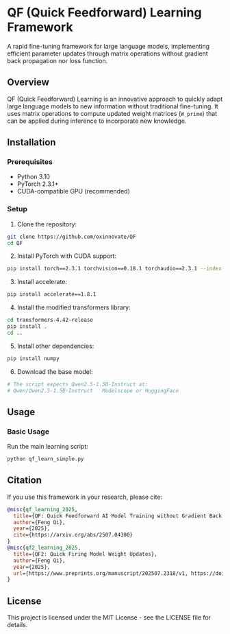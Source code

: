 # QF (Quick Feedforward) Learning Framework

A rapid fine-tuning framework for large language models, implementing efficient parameter updates through matrix operations without gradient back propagation nor loss function.

## Overview

QF (Quick Feedforward) Learning is an innovative approach to quickly adapt large language models to new information without traditional fine-tuning. It uses matrix operations to compute updated weight matrices (`W_prime`) that can be applied during inference to incorporate new knowledge.


## Installation

### Prerequisites

- Python 3.10
- PyTorch 2.3.1+
- CUDA-compatible GPU (recommended)

### Setup

1. Clone the repository:
```bash
git clone https://github.com/oxinnovate/QF
cd QF
```

2. Install PyTorch with CUDA support:
```bash
pip install torch==2.3.1 torchvision==0.18.1 torchaudio==2.3.1 --index-url https://download.pytorch.org/whl/cu121
```

3. Install accelerate:
```bash
pip install accelerate==1.8.1
```

4. Install the modified transformers library:
```bash
cd transformers-4.42-release
pip install .
cd ..
```

5. Install other dependencies:
```bash
pip install numpy
```

6. Download the base model:
```bash
# The script expects Qwen2.5-1.5B-Instruct at:
# Qwen/Qwen2.5-1.5B-Instruct   Modelscope or HuggingFace
```

## Usage

### Basic Usage

Run the main learning script:

```bash
python qf_learn_simple.py
```

## Citation

If you use this framework in your research, please cite:

```bibtex
@misc{qf_learning_2025,
  title={QF: Quick Feedforward AI Model Training without Gradient Back Propagation},
  author={Feng Qi},
  year={2025},
  cite={https://arxiv.org/abs/2507.04300}
}
@misc{qf2_learning_2025,
  title={QF2: Quick Firing Model Weight Updates},
  author={Feng Qi},
  year={2025},
  url={https://www.preprints.org/manuscript/202507.2318/v1, https://doi.org/10.20944/preprints202507.2318.v1}
}
```

## License

This project is licensed under the MIT License - see the LICENSE file for details.
